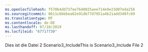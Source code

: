 ```yaml
---
ms.openlocfilehash: f570b4dd737ee7640025aee714e9e23d07eda256
ms.sourcegitcommit: 8611c6bbbea62e91db77d7951a4b21add340fc89
ms.translationtype: MT
ms.contentlocale: de-DE
ms.lasthandoff: 07/10/2019
ms.locfileid: "67717730"
---
```

<span data-ttu-id="5e9a0-101">Dies ist die Datei 2 Scenario3_Include</span><span class="sxs-lookup"><span data-stu-id="5e9a0-101">This is Scenario3_Include File 2</span></span>
